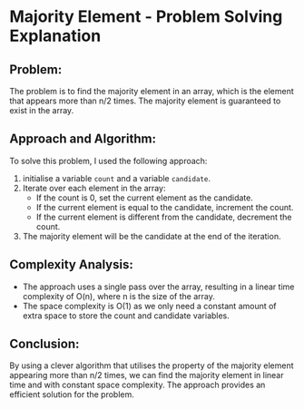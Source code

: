 # Majority Element - Problem Solving Explanation

## Problem: 
The problem is to find the majority element in an array, which is the element that appears more than n/2 times. The majority element is guaranteed to exist in the array.

## Approach and Algorithm:
To solve this problem, I used the following approach:

1. initialise a variable `count` and a variable `candidate`.
2. Iterate over each element in the array:
    - If the count is 0, set the current element as the candidate.
    - If the current element is equal to the candidate, increment the count.
    - If the current element is different from the candidate, decrement the count.
3. The majority element will be the candidate at the end of the iteration.

## Complexity Analysis:
- The approach uses a single pass over the array, resulting in a linear time complexity of O(n), where n is the size of the array.
- The space complexity is O(1) as we only need a constant amount of extra space to store the count and candidate variables.

## Conclusion:
By using a clever algorithm that utilises the property of the majority element appearing more than n/2 times, we can find the majority element in linear time and with constant space complexity. The approach provides an efficient solution for the problem.
